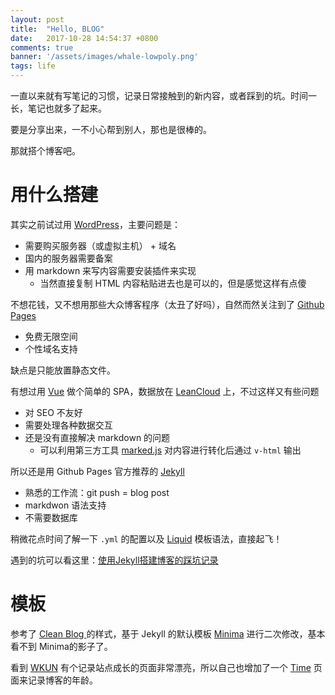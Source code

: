 ```yaml
---
layout: post
title:  "Hello, BLOG"
date:   2017-10-28 14:54:37 +0800
comments: true
banner: '/assets/images/whale-lowpoly.png'
tags: life
--- 
```


一直以来就有写笔记的习惯，记录日常接触到的新内容，或者踩到的坑。时间一长，笔记也就多了起来。

要是分享出来，一不小心帮到别人，那也是很棒的。

那就搭个博客吧。

# 用什么搭建

其实之前试过用 [WordPress](https://cn.wordpress.org/)，主要问题是：

- 需要购买服务器（或虚拟主机） + 域名
- 国内的服务器需要备案
- 用 markdown 来写内容需要安装插件来实现
	- 当然直接复制 HTML 内容粘贴进去也是可以的，但是感觉这样有点傻

不想花钱，又不想用那些大众博客程序（太丑了好吗），自然而然关注到了 [Github Pages](https://pages.github.com/)

- 免费无限空间
- 个性域名支持

缺点是只能放置静态文件。

有想过用 [Vue](https://vuejs.org/) 做个简单的 SPA，数据放在 [LeanCloud](https://leancloud.cn/) 上，不过这样又有些问题

- 对 SEO 不友好
- 需要处理各种数据交互
- 还是没有直接解决 markdown 的问题
	- 可以利用第三方工具 [marked.js](https://github.com/chjj/marked) 对内容进行转化后通过 `v-html` 输出

所以还是用 Github Pages 官方推荐的 [Jekyll](https://jekyllrb.com/)

- 熟悉的工作流：git push = blog post
- markdwon 语法支持
- 不需要数据库

稍微花点时间了解一下 `.yml` 的配置以及 [Liquid](https://github.com/Shopify/liquid/wiki) 模板语法，直接起飞！

遇到的坑可以看这里：[使用Jekyll搭建博客的踩坑记录](/2017/10/install-jekyll)

# 模板

参考了 [Clean Blog ](https://github.com/BlackrockDigital/startbootstrap-clean-blog-jekyll/) 的样式，基于 Jekyll 的默认模板 [Minima](https://github.com/jekyll/minima) 进行二次修改，基本看不到 Minima的影子了。

看到 [WKUN](http://www.wkun.com/) 有个记录站点成长的页面非常漂亮，所以自己也增加了一个 [Time](/time/) 页面来记录博客的年龄。
